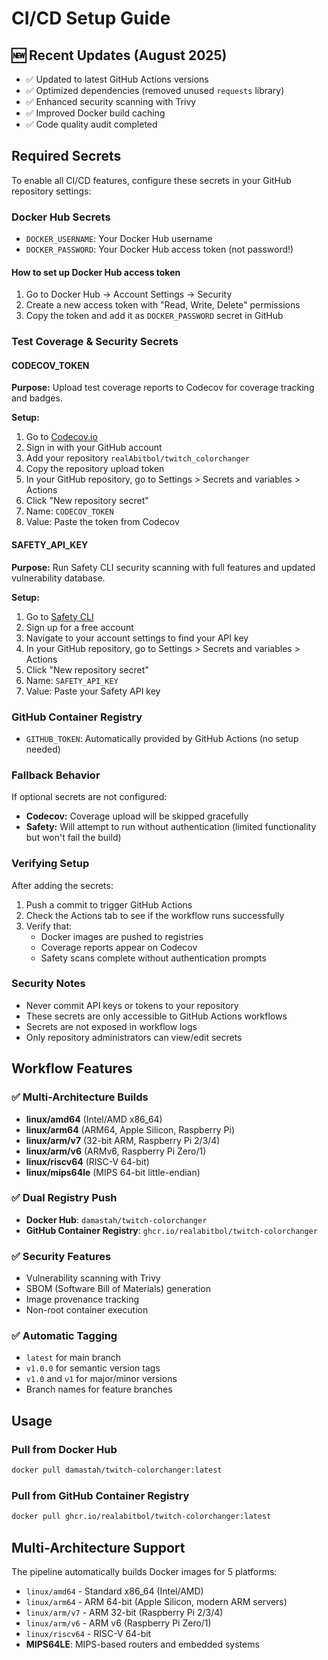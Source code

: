 # CI/CD Setup Guide

## 🆕 Recent Updates (August 2025)

- ✅ Updated to latest GitHub Actions versions
- ✅ Optimized dependencies (removed unused `requests` library)
- ✅ Enhanced security scanning with Trivy
- ✅ Improved Docker build caching
- ✅ Code quality audit completed

## Required Secrets

To enable all CI/CD features, configure these secrets in your GitHub repository settings:

### Docker Hub Secrets

- `DOCKER_USERNAME`: Your Docker Hub username
- `DOCKER_PASSWORD`: Your Docker Hub access token (not password!)

#### How to set up Docker Hub access token

1. Go to Docker Hub → Account Settings → Security
2. Create a new access token with "Read, Write, Delete" permissions
3. Copy the token and add it as `DOCKER_PASSWORD` secret in GitHub

### Test Coverage & Security Secrets

#### CODECOV_TOKEN

**Purpose:** Upload test coverage reports to Codecov for coverage tracking and badges.

**Setup:**

1. Go to [Codecov.io](https://codecov.io)
2. Sign in with your GitHub account
3. Add your repository `realAbitbol/twitch_colorchanger`
4. Copy the repository upload token
5. In your GitHub repository, go to Settings > Secrets and variables > Actions
6. Click "New repository secret"
7. Name: `CODECOV_TOKEN`
8. Value: Paste the token from Codecov

#### SAFETY_API_KEY

**Purpose:** Run Safety CLI security scanning with full features and updated vulnerability database.

**Setup:**

1. Go to [Safety CLI](https://safetycli.com)
2. Sign up for a free account
3. Navigate to your account settings to find your API key
4. In your GitHub repository, go to Settings > Secrets and variables > Actions
5. Click "New repository secret"
6. Name: `SAFETY_API_KEY`
7. Value: Paste your Safety API key

### GitHub Container Registry

- `GITHUB_TOKEN`: Automatically provided by GitHub Actions (no setup needed)

### Fallback Behavior

If optional secrets are not configured:

- **Codecov:** Coverage upload will be skipped gracefully
- **Safety:** Will attempt to run without authentication (limited functionality but won't fail the build)

### Verifying Setup

After adding the secrets:

1. Push a commit to trigger GitHub Actions
2. Check the Actions tab to see if the workflow runs successfully
3. Verify that:
   - Docker images are pushed to registries
   - Coverage reports appear on Codecov
   - Safety scans complete without authentication prompts

### Security Notes

- Never commit API keys or tokens to your repository
- These secrets are only accessible to GitHub Actions workflows
- Secrets are not exposed in workflow logs
- Only repository administrators can view/edit secrets

## Workflow Features

### ✅ Multi-Architecture Builds

- **linux/amd64** (Intel/AMD x86_64)
- **linux/arm64** (ARM64, Apple Silicon, Raspberry Pi)
- **linux/arm/v7** (32-bit ARM, Raspberry Pi 2/3/4)
- **linux/arm/v6** (ARMv6, Raspberry Pi Zero/1)
- **linux/riscv64** (RISC-V 64-bit)
- **linux/mips64le** (MIPS 64-bit little-endian)

### ✅ Dual Registry Push

- **Docker Hub**: `damastah/twitch-colorchanger`
- **GitHub Container Registry**: `ghcr.io/realabitbol/twitch-colorchanger`

### ✅ Security Features

- Vulnerability scanning with Trivy
- SBOM (Software Bill of Materials) generation
- Image provenance tracking
- Non-root container execution

### ✅ Automatic Tagging

- `latest` for main branch
- `v1.0.0` for semantic version tags
- `v1.0` and `v1` for major/minor versions
- Branch names for feature branches

## Usage

### Pull from Docker Hub

```bash
docker pull damastah/twitch-colorchanger:latest
```

### Pull from GitHub Container Registry

```bash
docker pull ghcr.io/realabitbol/twitch-colorchanger:latest
```

## Multi-Architecture Support

The pipeline automatically builds Docker images for 5 platforms:

- `linux/amd64` - Standard x86_64 (Intel/AMD)
- `linux/arm64` - ARM 64-bit (Apple Silicon, modern ARM servers)
- `linux/arm/v7` - ARM 32-bit (Raspberry Pi 2/3/4)
- `linux/arm/v6` - ARM v6 (Raspberry Pi Zero/1)
- `linux/riscv64` - RISC-V 64-bit
- **MIPS64LE**: MIPS-based routers and embedded systems
